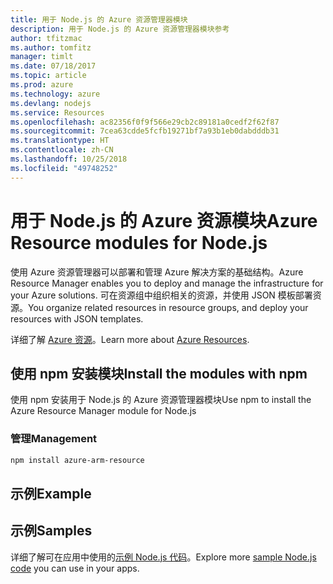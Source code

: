 ```yaml
---
title: 用于 Node.js 的 Azure 资源管理器模块
description: 用于 Node.js 的 Azure 资源管理器模块参考
author: tfitzmac
ms.author: tomfitz
manager: timlt
ms.date: 07/18/2017
ms.topic: article
ms.prod: azure
ms.technology: azure
ms.devlang: nodejs
ms.service: Resources
ms.openlocfilehash: ac82356f0f9f566e29cb2c89181a0cedf2f62f87
ms.sourcegitcommit: 7cea63cdde5fcfb19271bf7a93b1eb0dabdddb31
ms.translationtype: HT
ms.contentlocale: zh-CN
ms.lasthandoff: 10/25/2018
ms.locfileid: "49748252"
---
```

# <a name="azure-resource-modules-for-nodejs"></a><span data-ttu-id="d4540-103">用于 Node.js 的 Azure 资源模块</span><span class="sxs-lookup"><span data-stu-id="d4540-103">Azure Resource modules for Node.js</span></span>

<span data-ttu-id="d4540-104">使用 Azure 资源管理器可以部署和管理 Azure 解决方案的基础结构。</span><span class="sxs-lookup"><span data-stu-id="d4540-104">Azure Resource Manager enables you to deploy and manage the infrastructure for your Azure solutions.</span></span> <span data-ttu-id="d4540-105">可在资源组中组织相关的资源，并使用 JSON 模板部署资源。</span><span class="sxs-lookup"><span data-stu-id="d4540-105">You organize related resources in resource groups, and deploy your resources with JSON templates.</span></span>

<span data-ttu-id="d4540-106">详细了解 [Azure 资源](https://docs.microsoft.com/azure/azure-resource-manager/)。</span><span class="sxs-lookup"><span data-stu-id="d4540-106">Learn more about [Azure Resources](https://docs.microsoft.com/azure/azure-resource-manager/).</span></span>

## <a name="install-the-modules-with-npm"></a><span data-ttu-id="d4540-107">使用 npm 安装模块</span><span class="sxs-lookup"><span data-stu-id="d4540-107">Install the modules with npm</span></span>

<span data-ttu-id="d4540-108">使用 npm 安装用于 Node.js 的 Azure 资源管理器模块</span><span class="sxs-lookup"><span data-stu-id="d4540-108">Use npm to install the Azure Resource Manager module for Node.js</span></span>

### <a name="management"></a><span data-ttu-id="d4540-109">管理</span><span class="sxs-lookup"><span data-stu-id="d4540-109">Management</span></span>

```bash
npm install azure-arm-resource
```

## <a name="example"></a><span data-ttu-id="d4540-110">示例</span><span class="sxs-lookup"><span data-stu-id="d4540-110">Example</span></span>

## <a name="samples"></a><span data-ttu-id="d4540-111">示例</span><span class="sxs-lookup"><span data-stu-id="d4540-111">Samples</span></span>

<span data-ttu-id="d4540-112">详细了解可在应用中使用的[示例 Node.js 代码](https://azure.microsoft.com/resources/samples/?platform=nodejs)。</span><span class="sxs-lookup"><span data-stu-id="d4540-112">Explore more [sample Node.js code](https://azure.microsoft.com/resources/samples/?platform=nodejs) you can use in your apps.</span></span>
